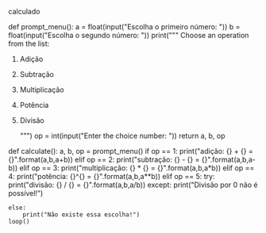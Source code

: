 

calculado

def prompt_menu():
    a = float(input("Escolha o primeiro número: "))
    b = float(input("Escolha o segundo número: "))
    print("""
Choose an operation from the list:
1. Adição
2. Subtração
3. Multiplicação
4. Potência
5. Divisão

    """)
    op = int(input("Enter the choice number: "))
    return a, b, op

def calculate():
    a, b, op = prompt_menu()
    if op == 1:
        print("adição: {} + {} = {}".format(a,b,a+b))
    elif op == 2:
        print("subtração: {} - {} = {}".format(a,b,a-b))
    elif op == 3:
        print("multiplicação: {} * {} = {}".format(a,b,a*b))
    elif op == 4:
        print("potência: {}^{} = {}".format(a,b,a**b))
    elif op == 5:
        try:
            print("divisão: {} / {} = {}".format(a,b,a/b))
        except:
            print("Divisão por 0 não é possível!")

    else:
        print("Não existe essa escolha!")
    loop()



